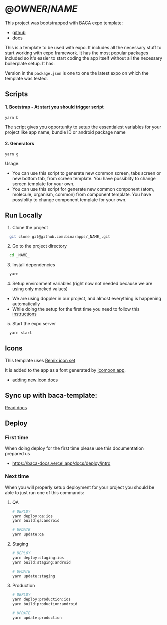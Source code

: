 # @_OWNER_/_NAME_

This project was bootstrapped with BACA expo template:

- [github](https://github.com/binarapps/baca-react-native-template)
- [docs](https://baca-docs.vercel.app/)

This is a template to be used with expo. It includes all the necessary stuff to start working with expo framework. It has the most popular packages included so it's easier to start coding the app itself without all the necessary boilerplate setup. It has:

Version in the `package.json` is one to one the latest expo on which the template was tested.

## Scripts

#### 1. Bootstrap - At start you should trigger script

```
yarn b
```

The script gives you opportunity to setup the essentialest variables for your project like app name, bundle ID or android package name

#### 2. Generators

```
yarn g
```

Usage:

- You can use this script to generate new common screen, tabs screen or new bottom tab, from screen template. You have possiblity to change screen template for your own.
- You can use this script for generate new common component (atom, molecule, organism, common) from component template. You have possiblity to change component template for your own.

## Run Locally

1. Clone the project

```bash
  git clone git@github.com:binarapps/_NAME_.git
```

2. Go to the project directory

```bash
  cd _NAME_
```

3. Install dependencies

```bash
  yarn
```

4. Setup environment variables (right now not needed because we are using only mocked values)

- We are using doppler in our project, and almost everything is happening automatically
- While doing the setup for the first time you need to follow this [instructions](https://baca-docs.vercel.app/docs/setup-in-existing-project)

5. Start the expo server

```bash
  yarn start
```

## Icons

This template uses [Remix icon set](https://remixicon.com/)

It is added to the app as a font generated by [icomoon app](https://icomoon.io/app/#/select).

- [adding new icon docs](https://baca-docs.vercel.app/docs/icons)

## Sync up with baca-template:

[Read docs](https://baca-docs.vercel.app/docs/category/sync-your-project-with-baca)

<!--
TODO: ISSUE-33 (https://github.com/binarapps/baca-react-native-template/issues/33)
Replace this section witha a new UI lib instructions when this issue will be done.

## Working with designer in your project

-->

## Deploy

### First time

When doing deploy for the first time please use this documentation prepared us

- https://baca-docs.vercel.app/docs/deploy/intro

### Next time

When you will properly setup deployment for your project you should be able to just run one of this commands:

1. QA

   ```bash
   # DEPLOY
   yarn deploy:qa:ios
   yarn build:qa:android

   # UPDATE
   yarn update:qa
   ```

2. Staging

   ```bash
   # DEPLOY
   yarn deploy:staging:ios
   yarn build:staging:android

   # UPDATE
   yarn update:staging
   ```

3. Production

   ```bash
   # DEPLOY
   yarn deploy:production:ios
   yarn build:production:android

   # UPDATE
   yarn update:production
   ```
